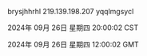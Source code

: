 brysjhhrhl 219.139.198.207 yqqlmgsycl

2024年 09月 26日 星期四 20:00:02 CST

2024年 09月 26日 星期四 12:00:02 GMT
